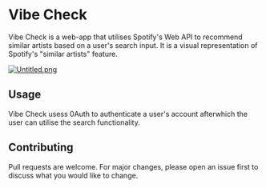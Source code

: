 # Vibe Check

Vibe Check is a web-app that utilises Spotify's Web API to recommend similar artists based on a user's search input. It is a visual representation of Spotify's "similar artists" feature. 

[![Untitled.png](https://i.postimg.cc/JzPgD25G/Untitled.png)](https://postimg.cc/4YHwjwMg)

## Usage

Vibe Check usess 0Auth to authenticate a user's account afterwhich the user can utilise the search functionality. 

## Contributing
Pull requests are welcome. For major changes, please open an issue first to discuss what you would like to change.
